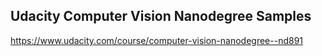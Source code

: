 ## Udacity Computer Vision Nanodegree Samples

https://www.udacity.com/course/computer-vision-nanodegree--nd891
